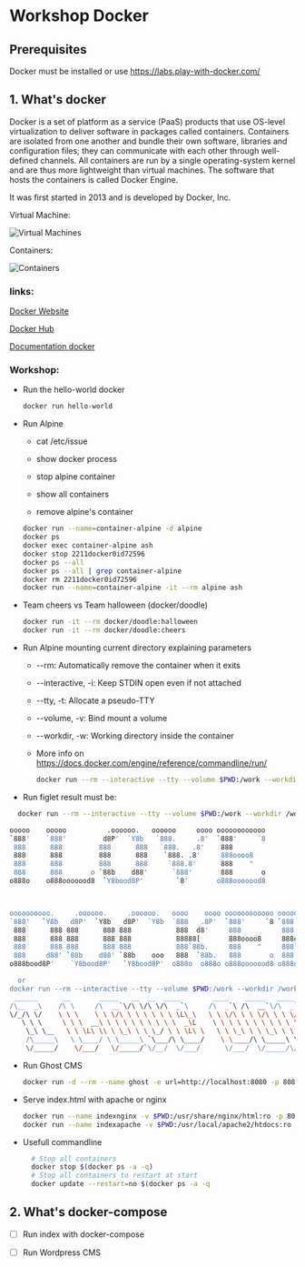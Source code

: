 # Workshop Docker

## Prerequisites

Docker must be installed or use https://labs.play-with-docker.com/

## 1. What's docker

Docker is a set of platform as a service (PaaS) products that use OS-level virtualization to deliver software in packages called containers.
Containers are isolated from one another and bundle their own software, libraries and configuration files; they can communicate with each other through well-defined channels.
All containers are run by a single operating-system kernel and are thus more lightweight than virtual machines.
The software that hosts the containers is called Docker Engine.

It was first started in 2013 and is developed by Docker, Inc.

Virtual Machine:

![Virtual Machines](https://www.docker.com/sites/default/files/d8/2018-11/docker-containerized-appliction-blue-border_2.png)

Containers:

![Containers](https://www.docker.com/sites/default/files/d8/2018-11/docker-containerized-appliction-blue-border_2.png)

### links:

[Docker Website](https://www.docker.com)

[Docker Hub](https://hub.docker.com/search?q=&type=image)

[Documentation docker](https://docs.docker.com/)

### Workshop:

- Run the hello-world docker
  
  ```bash
  docker run hello-world
  ```

- Run Alpine
  
  - cat /etc/issue
  
  - show docker process
  
  - stop alpine container
  
  - show all containers
  
  - remove alpine's container
  
  ```bash
  docker run --name=container-alpine -d alpine
  docker ps
  docker exec container-alpine ash
  docker stop 2211docker0id72596
  docker ps --all
  docker ps --all | grep container-alpine
  docker rm 2211docker0id72596
  docker run --name=container-alpine -it --rm alpine ash
  ```

- Team cheers vs Team halloween (docker/doodle)
  
  ```bash
  docker run -it --rm docker/doodle:halloween
  docker run -it --rm docker/doodle:cheers
  ```

- Run Alpine mounting current directory explaining parameters
  
  - --rm: Automatically remove the container when it exits
  
  - --interactive, -i: Keep STDIN open even if not attached
  
  - --tty, -t: Allocate a pseudo-TTY
  
  - --volume, -v: Bind mount a volume
  
  - --workdir, -w: Working directory inside the container
  
  - More info on https://docs.docker.com/engine/reference/commandline/run/
    
    ```bash
    docker run --rm --interactive --tty --volume $PWD:/work --workdir /work alpine /bin/ash
    ```

- Run figlet result must be:

```bash
  docker run --rm --interactive --tty --volume $PWD:/work --workdir /work mbentley/figlet -w100 -f roman -d ./fonts I LOVE DOCKER

ooooo    ooooo          .oooooo.   oooooo     oooo oooooooooooo 
`888'    `888'         d8P'  `Y8b   `888.     .8'  `888'     `8 
 888      888         888      888   `888.   .8'    888         
 888      888         888      888    `888. .8'     888oooo8    
 888      888         888      888     `888.8'      888    "    
 888      888       o `88b    d88'      `888'       888       o 
o888o    o888ooooood8  `Y8bood8P'        `8'       o888ooooood8 



oooooooooo.     .oooooo.     .oooooo.   oooo    oooo oooooooooooo ooooooooo.   
`888'   `Y8b   d8P'  `Y8b   d8P'  `Y8b  `888   .8P'  `888'     `8 `888   `Y88. 
 888      888 888      888 888           888  d8'     888          888   .d88' 
 888      888 888      888 888           88888[       888oooo8     888ooo88P'  
 888      888 888      888 888           888`88b.     888    "     888`88b.    
 888     d88' `88b    d88' `88b    ooo   888  `88b.   888       o  888  `88b.  
o888bood8P'    `Y8bood8P'   `Y8bood8P'  o888o  o888o o888ooooood8 o888o  o888o 

  or
docker run --rm --interactive --tty --volume $PWD:/work --workdir /work mbentley/figlet -w100 -f larry3d -d ./fonts -w 1000 I LOVE DOCKER
 ______      __       _____   __  __  ____        ____    _____   ____     __  __   ____    ____       
/\__  _\    /\ \     /\  __`\/\ \/\ \/\  _`\     /\  _`\ /\  __`\/\  _`\  /\ \/\ \ /\  _`\ /\  _`\     
\/_/\ \/    \ \ \    \ \ \/\ \ \ \ \ \ \ \L\_\   \ \ \/\ \ \ \/\ \ \ \/\_\\ \ \/'/'\ \ \L\_\ \ \L\ \   
   \ \ \     \ \ \  __\ \ \ \ \ \ \ \ \ \  _\L    \ \ \ \ \ \ \ \ \ \ \/_/_\ \ , <  \ \  _\L\ \ ,  /   
    \_\ \__   \ \ \L\ \\ \ \_\ \ \ \_/ \ \ \L\ \   \ \ \_\ \ \ \_\ \ \ \L\ \\ \ \\`\ \ \ \L\ \ \ \\ \  
    /\_____\   \ \____/ \ \_____\ `\___/\ \____/    \ \____/\ \_____\ \____/ \ \_\ \_\\ \____/\ \_\ \_\
    \/_____/    \/___/   \/_____/`\/__/  \/___/      \/___/  \/_____/\/___/   \/_/\/_/ \/___/  \/_/\/ /
```

- Run Ghost CMS
  
  ```bash
  docker run -d --rm --name ghost -e url=http://localhost:8080 -p 8080:2368 ghost
  ```

- Serve index.html with apache or nginx
  
  ```bash
  docker run --name indexnginx -v $PWD:/usr/share/nginx/html:ro -p 80:80 --rm -d nginx:alpine
  docker run --name indexapache -v $PWD:/usr/local/apache2/htdocs:ro -p 80:80 --rm -d httpd:alpine
  ```

- Usefull commandline
  
  ```bash
    # Stop all containers
    docker stop $(docker ps -a -q)
    # Stop all containers to restart at start
    docker update --restart=no $(docker ps -a -q
  ```

## 2. What's docker-compose

- [ ] Run index with docker-compose

- [ ] Run Wordpress CMS

